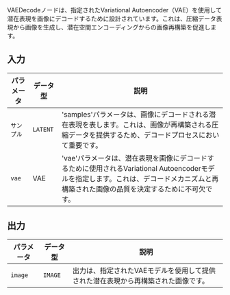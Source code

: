 
VAEDecodeノードは、指定されたVariational Autoencoder（VAE）を使用して潜在表現を画像にデコードするために設計されています。これは、圧縮データ表現から画像を生成し、潜在空間エンコーディングからの画像再構築を促進します。

## 入力

| パラメータ | データ型 | 説明 |
|-----------|-------------|-------------|
| `サンプル` | `LATENT`    | 'samples'パラメータは、画像にデコードされる潜在表現を表します。これは、画像が再構築される圧縮データを提供するため、デコードプロセスにおいて重要です。 |
| `vae`     | VAE       | 'vae'パラメータは、潜在表現を画像にデコードするために使用されるVariational Autoencoderモデルを指定します。これは、デコードメカニズムと再構築された画像の品質を決定するために不可欠です。 |

## 出力

| パラメータ | データ型 | 説明 |
|-----------|-------------|-------------|
| `image`   | `IMAGE`     | 出力は、指定されたVAEモデルを使用して提供された潜在表現から再構築された画像です。 |
